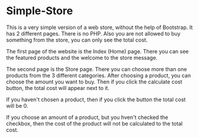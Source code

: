 # Simple-Store
This is a very simple version of a web store, without the help of Bootstrap. It has 2 different pages. There is no PHP. 
Also you are not allowed to buy something from the store, you can only see the total cost.

The first page of the website is the Index (Home) page. There you can see the featured products and the welcome to the store message.

The second page is the Store page. There you can choose more than one products from the 3 different categories. After choosing a product, you can choose the amount 
you want to buy. Then if you click the calculate cost button, the total cost will appear next to it.

If you haven't chosen a product, then if you click the button the total cost will be 0.

If you choose an amount of a product, but you hven't checked the checkbox, then the cost of the product will not be calculated to the total cost.
